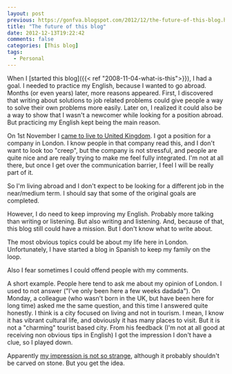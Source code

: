 ```yaml
---
layout: post
previous: https://gonfva.blogspot.com/2012/12/the-future-of-this-blog.html
title: "The future of this blog"
date: 2012-12-13T19:22:42
comments: false
categories: [This blog]
tags:
  - Personal
---
```


When I [started this blog]({{< ref "2008-11-04-what-is-this">}}), I had a goal. I needed to practice my English, because I wanted to go abroad. Months (or even years) later, more reasons appeared. First, I discovered that writing about solutions to job related problems could give people a way to solve their own problems more easily. Later on, I realized it could also be a way to show that I wasn't a newcomer while looking for a position abroad. But practicing my English kept being the main reason.


On 1st November I [came to live to United Kingdom](http://gonfva.blogspot.co.uk/2012/10/relocating-to-london.html). I got a position for a company in London. I know people in that company read this, and I don't want to look too "creep", but the company is not stressful, and people are quite nice and are really trying to make me feel fully integrated. I'm not at all there, but once I get over the communication barrier, I feel I will be really part of it.


So I'm living abroad and I don't expect to be looking for a different job in the near/medium term. I should say that some of the original goals are completed.


However, I do need to keep improving my English. Probably more talking than writing or listening. But also writing and listening. And, because of that, this blog still could have a mission. But I don't know what to write about.


The most obvious topics could be about my life here in London. Unfortunately, I have started a blog in Spanish to keep my family on the loop.


Also I fear sometimes I could offend people with my comments.


A short example. People here tend to ask me about my opinion of London. I used to not answer ("I've only been here a few weeks dadada"). On Monday, a colleague (who wasn't born in the UK, but have been here for long time) asked me the same question, and this time I answered quite honestly. I think is a city focused on living and not in tourism. I mean, I know it has vibrant cultural life, and obviously it has many places to visit. But it is not a "charming" tourist based city. From his feedback (I'm not at all good at receiving non obvious tips in English) I got the impression I don't have a clue, so I played down.


Apparently [my impression is not so strange](http://www.belfasttelegraph.co.uk/breaking-news/offbeat/londons-not-smiles-better-survey-16249848.html), although it probably shouldn't be carved on stone. But you get the idea.
